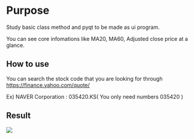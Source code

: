 # Purpose

Study basic class method and pyqt to be made as ui program.

You can see core infomations like MA20, MA60, Adjusted close price at a glance.

## How to use

You can search the stock code that you are looking for through
https://finance.yahoo.com/quote/

Ex) NAVER Corporation : 035420.KS( You only need numbers 035420 )

## Result

<img src="https://user-images.githubusercontent.com/96777346/174046964-bb25b172-b275-40df-bc5c-99ebd75c3ea8.PNG">